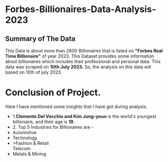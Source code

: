 # Forbes-Billionaires-Data-Analysis-2023

## Summary of The Data
This Data is about more than 2600 Billionaires that is listed on <b>"Forbes Real Time Billionaire"</b> of year 2023. This Dataset provides some information about billionaires which includes their professional and personal data. This data was scraped on <b>10th July 2023.</b> So, the analysis on this data will based on 10th of july 2023.


# Conclusion of Project.
Here I have mentioned some insights that I have got during analysis.
<ul>
  <li>1.<b>Clemente Del Vecchio and Kim Jung-youn</b> is the world's youngest billionaire, and their age is <b>19</b>.</li>
  <li>2. Top 5 Industries for Billionaires are -
    <li>Automotive</li>
    <li>Technology</li>
    <li>>Fashion & Retail</li
    <li>Telecom</li>
    <li>Metals & Mining</li>
</li>
</ul>
